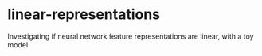 # linear-representations
Investigating if neural network feature representations are linear, with a toy model
